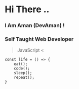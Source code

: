 # Hi There .. 

### I Am Aman (DevAman) !
### Self Taught Web Developer
> JavaScript <

```
const life = () => {
    eat();
    code();
    sleep();
    repeat();
}
```